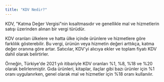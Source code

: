 ```yaml
---
title: "KDV Nedir?"
---
```


KDV, "Katma Değer Vergisi"nin kısaltmasıdır ve genellikle mal ve hizmetlerin satışı üzerinden alınan bir vergi türüdür.

KDV oranları ülkelere ve hatta ülke içinde ürünlere ve hizmetlere göre farklılık gösterebilir. Bu vergi, ürünün veya hizmetin değeri arttıkça, katma değer oranına göre artar. Satıcılar, KDV'yi alıcıya ekler ve toplam fiyatı KDV dahil olarak belirtirler.

Örneğin, Türkiye'de 2021 yılı itibariyle KDV oranları %1, %8, %18 ve %20 olarak belirlenmiştir. Gıda ürünleri, kitaplar, ilaçlar gibi bazı ürünler için %1 oranı uygulanırken, genel olarak mal ve hizmetler için %18 oranı kullanılır.
